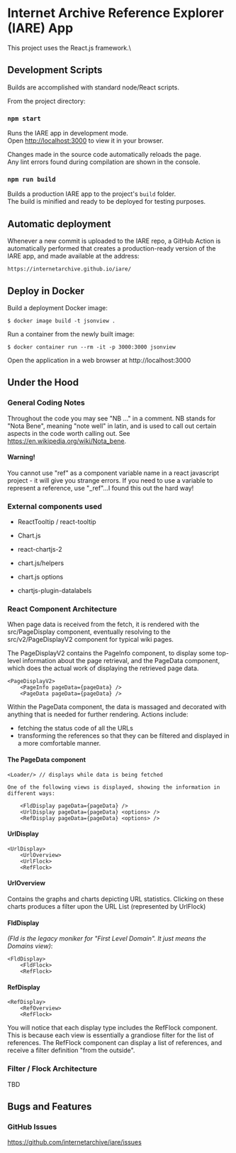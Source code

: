# Internet Archive Reference Explorer (IARE) App

This project uses the React.js framework.\

## Development Scripts

Builds are accomplished with standard node/React scripts.

From the project directory:

### `npm start`

Runs the IARE app in development mode.\
Open [http://localhost:3000](http://localhost:3000) to view it in your browser.

Changes made in the source code automatically reloads the page.\
Any lint errors found during compilation are shown in the console.

### `npm run build`

Builds a production IARE app to the project's `build` folder.\
The build is minified and ready to be deployed for testing purposes.

## Automatic deployment

Whenever a new commit is uploaded to the IARE repo, a GitHub Action is automatically performed that
creates a production-ready version of the IARE app, and made available at the address:

```
https://internetarchive.github.io/iare/
```


## Deploy in Docker

Build a deployment Docker image:

```
$ docker image build -t jsonview .
```

Run a container from the newly built image:

```
$ docker container run --rm -it -p 3000:3000 jsonview
````

Open the application in a web browser at http://localhost:3000

## Under the Hood

### General Coding Notes

Throughout the code you may see "NB ..." in a comment. NB stands for "Nota Bene", meaning "note well" in latin, and is 
used to call out certain aspects in the code worth calling out. See https://en.wikipedia.org/wiki/Nota_bene.

#### Warning! 

You cannot use "ref" as a component variable name in a react javascript project -
it will give you strange errors. If you need to use a variable to 
represent a reference, use "_ref"...I found this out the hard way!

### External components used

* ReactTooltip / react-tooltip
* Chart.js
* react-chartjs-2
* chart.js/helpers

* chart.js options
* chartjs-plugin-datalabels

### React Component Architecture

When page data is received from the fetch, it is rendered with the src/PageDisplay component, eventually resolving to the src/v2/PageDisplayV2 component for typical wiki pages.

The PageDisplayV2 contains the PageInfo component, to display some top-level information about the page retrieval, and the PageData component, which does the actual work of displaying the retrieved page data.

```
<PageDisplayV2>
    <PageInfo pageData={pageData} />
    <PageData pageData={pageData} />
```
Within the PageData component, the data is massaged and decorated with anything that is needed for further rendering. Actions include:
- fetching the status code of all the URLs
- transforming the references so that they can be filtered and displayed in a more comfortable manner.

#### The PageData component
```
<Loader/> // displays while data is being fetched

One of the following views is displayed, showing the information in different ways:

    <FldDisplay pageData={pageData} />
    <UrlDisplay pageData={pageData} <options> />
    <RefDisplay pageData={pageData} <options> />
```

#### UrlDisplay
```
<UrlDisplay>
    <UrlOverview>
    <UrlFlock>
    <RefFlock>
```

#### UrlOverview

Contains the graphs and charts depicting URL statistics. Clicking on these charts produces a filter upon the URL List (represented by UrlFlock)

#### FldDisplay
_(Fld is the legacy moniker for "First Level Domain". It just means the Domains view)_:
```
<FldDisplay>
    <FldFlock>
    <RefFlock>
```
#### RefDisplay
```
<RefDisplay>
    <RefOverview>
    <RefFlock>
```
You will notice that each display type includes the RefFlock component. This is because each view is essentially a grandiose filter for the list of references. The RefFlock component can display a list of references, and receive a filter definition "from the outside".
### Filter / Flock Architecture

TBD

## Bugs and Features


### GitHub Issues

https://github.com/internetarchive/iare/issues
